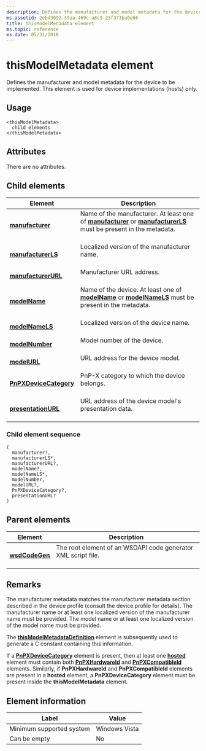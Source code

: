 ```yaml
---
description: Defines the manufacturer and model metadata for the device to be implemented. This element is used for device implementations (hosts) only.
ms.assetid: 2ebd3092-39aa-469c-a8c9-23f373ba0e66
title: thisModelMetadata element
ms.topic: reference
ms.date: 05/31/2018
---
```


# thisModelMetadata element

Defines the manufacturer and model metadata for the device to be implemented. This element is used for device implementations (hosts) only.

## Usage

``` syntax
<thisModelMetadata>
  child elements
</thisModelMetadata>
```

## Attributes

There are no attributes.

## Child elements



| Element                                                     | Description                                                                                                                                                                        |
|-------------------------------------------------------------|------------------------------------------------------------------------------------------------------------------------------------------------------------------------------------|
| [**manufacturer**](manufacturer.md)<br/>             | Name of the manufacturer. At least one of [**manufacturer**](manufacturer.md) or [**manufacturerLS**](manufacturerls.md) must be present in the metadata.<br/> <br/> |
| [**manufacturerLS**](manufacturerls.md)<br/>         | Localized version of the manufacturer name.<br/> <br/>                                                                                                                 |
| [**manufacturerURL**](manufacturerurl.md)<br/>       | Manufacturer URL address.<br/> <br/>                                                                                                                                   |
| [**modelName**](modelname.md)<br/>                   | Name of the device. At least one of [**modelName**](modelname.md) or [**modelNameLS**](modelnamels.md) must be present in the metadata.<br/> <br/>                   |
| [**modelNameLS**](modelnamels.md)<br/>               | Localized version of the device name.<br/> <br/>                                                                                                                       |
| [**modelNumber**](modelnumber.md)<br/>               | Model number of the device.<br/> <br/>                                                                                                                                 |
| [**modelURL**](modelurl.md)<br/>                     | URL address for the device model.<br/> <br/>                                                                                                                           |
| [**PnPXDeviceCategory**](pnpxdevicecategory.md)<br/> | PnP-X category to which the device belongs. <br/> <br/>                                                                                                                |
| [**presentationURL**](presentationurl.md)<br/>       | URL address of the device model's presentation data.<br/> <br/>                                                                                                        |



### Child element sequence

``` syntax
(
  manufacturer?, 
  manufacturerLS*, 
  manufacturerURL?, 
  modelName?, 
  modelNameLS*, 
  modelNumber, 
  modelURL?, 
  PnPXDeviceCategory?, 
  presentationURL?
)
```

## Parent elements



| Element                                     | Description                                                                          |
|---------------------------------------------|--------------------------------------------------------------------------------------|
| [**wsdCodeGen**](wsdcodegen.md)<br/> | The root element of an WSDAPI code generator XML script file.<br/> <br/> |



## Remarks

The manufacturer metadata matches the manufacturer metadata section described in the device profile (consult the device profile for details). The manufacturer name or at least one localized version of the manufacturer name must be provided. The model name or at least one localized version of the model name must be provided.

The [**thisModelMetadataDefinition**](thismodelmetadatadefinition.md) element is subsequently used to generate a C constant containing this information.

If a [**PnPXDeviceCategory**](pnpxdevicecategory.md) element is present, then at least one [**hosted**](hosted.md) element must contain both [**PnPXHardwareId**](pnpxhardwareid.md) and [**PnPXCompatibleId**](pnpxcompatibleid.md) elements. Similarly, if **PnPXHardwareId** and **PnPXCompatibleId** elements are present in a **hosted** element, a **PnPXDeviceCategory** element must be present inside the **thisModelMetadata** element.

## Element information



| Label | Value |
|-------------------------------------|---------------|
| Minimum supported system<br/> | Windows Vista |
| Can be empty                        | No            |



 

 




